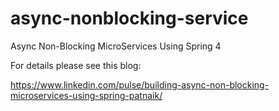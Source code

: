 # async-nonblocking-service
Async Non-Blocking MicroServices Using Spring 4

For details please see this blog:

https://www.linkedin.com/pulse/building-async-non-blocking-microservices-using-spring-patnaik/

